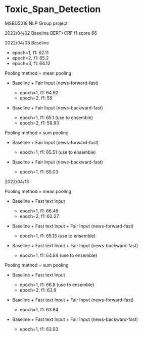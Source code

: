 # Toxic_Span_Detection
MSBD5018 NLP Group project

2022/04/02 Baseline BERT+CRF f1 score 66

2022/04/08 Baseline
- epoch=1, f1: 62.11
- epoch=2, f1: 65.2
- epoch=3, f1: 64.12


Pooling method = mean pooling
- Baseline + Fair Input (news-forward-fast)
    - epoch=1, f1: 64.92
    - epoch=2, f1: 59

- Baseline + Fair Input (news-backward-fast)
    - epoch=1, f1: 65.1 (use to ensemble)
    - epoch=2, f1: 58.93


Pooling method = sum pooling
- Baseline + Fair Input (news-forward-fast)
    - epoch=1, f1: 65.51 (use to ensemble)

- Baseline + Fair Input (news-backward-fast)
    - epoch=1, f1: 65.03


2022/04/13 

Pooling method = mean pooling
- Baseline + Fast text Input
    - epoch=1, f1: 66.46
    - epoch=2, f1: 62.27

- Baseline + Fast text Input + Fair Input (news-forward-fast)
    - epoch=1, f1: 65.13 (use to ensemble)

- Baseline + Fast text Input + Fair Input (news-backward-fast)
    - epoch=1, f1: 64.84 (use to ensemble)


Pooling method = sum pooling
- Baseline + Fast text Input
    - epoch=1, f1: 66.8 (use to ensemble)
    - epoch=2, f1: 63.9

- Baseline + Fast text Input + Fair Input (news-forward-fast)
    - epoch=1, f1: 63.84

- Baseline + Fast text Input + Fair Input (news-backward-fast)
    - epoch=1, f1: 63.93